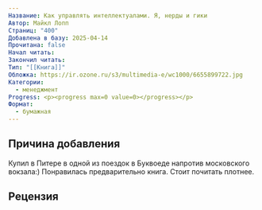```yaml
---
Название: Как управлять интеллектуалами. Я, нерды и гики
Автор: Майкл Лопп
Страниц: "400"
Добавлена в базу: 2025-04-14
Прочитана: false
Начал читать: 
Закончил читать: 
Тип: "[[Книга]]"
Обложка: https://ir.ozone.ru/s3/multimedia-e/wc1000/6655899722.jpg
Категории:
  - менеджмент
Progress: <p><progress max=0 value=0></progress></p>
Формат:
  - бумажная
---
```

## Причина добавления

Купил в Питере в одной из поездок в Буквоеде напротив московского вокзала:) Понравилась предварительно книга. Стоит почитать плотнее.

## Рецензия
